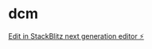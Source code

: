 # dcm

[Edit in StackBlitz next generation editor ⚡️](https://stackblitz.com/~/github.com/Bwest8/dcm)